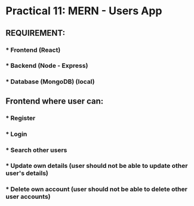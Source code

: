 # Practical 11: MERN - Users App

## REQUIREMENT:
### * Frontend (React)
### * Backend (Node - Express)
### * Database (MongoDB) (local)
## Frontend where user can:
### * Register
### * Login
### * Search other users
### * Update own details (user should not be able to update other user's details)
### * Delete own account (user should not be able to delete other user accounts)

